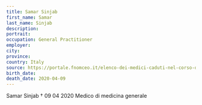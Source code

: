 ```yaml
---
title: Samar Sinjab
first_name: Samar
last_name: Sinjab
description: 
portrait: 
occupation: General Practitioner
employer: 
city: 
province: 
country: Italy
source: https://portale.fnomceo.it/elenco-dei-medici-caduti-nel-corso-dellepidemia-di-covid-19/
birth_date: 
death_date: 2020-04-09
---
```


Samar Sinjab † 09 04 2020
Medico di medicina generale